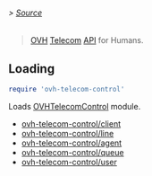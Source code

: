 ###### > [Source](/lib/ovh-telecom-control.rb)

> [OVH] [Telecom][Telephony] [API] for Humans.

## Loading

``` ruby
require 'ovh-telecom-control'
```

Loads [OVHTelecomControl](ovh-telecom-control) module.

- [ovh-telecom-control/client](ovh-telecom-control/client.md)
- [ovh-telecom-control/line](ovh-telecom-control/line.md)
- [ovh-telecom-control/agent](ovh-telecom-control/agent.md)
- [ovh-telecom-control/queue](ovh-telecom-control/queue.md)
- [ovh-telecom-control/user](ovh-telecom-control/user.md)

[OVH]: https://ovh.com
[API]: https://api.ovh.com
[Telephony]: https://api.ovh.com/console/#/telephony
